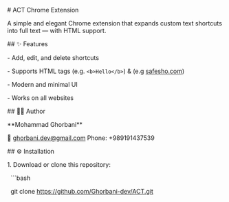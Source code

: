 \# ACT Chrome Extension



A simple and elegant Chrome extension that expands custom text shortcuts into full text — with HTML support.



\## ✨ Features

\- Add, edit, and delete shortcuts  

\- Supports HTML tags (e.g. `<b>Hello</b>`) & (e.g <a href="safesho.com">safesho.com</a>) 

\- Modern and minimal UI  

\- Works on all websites  



\## 🧑‍💻 Author

\*\*Mohammad Ghorbani\*\*  

📧 ghorbani.dev@gmail.com
Phone: +989191437539  



\## ⚙️ Installation

1\. Download or clone this repository:

&nbsp;  ```bash

&nbsp;  git clone https://github.com/Ghorbani-dev/ACT.git



